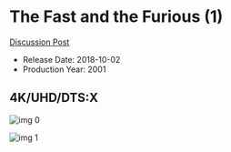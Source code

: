 # The Fast and the Furious (1)

[Discussion Post](https://www.avsforum.com/threads/bass-eq-for-filtered-movies.2995212/post-56881060)

* Release Date: 2018-10-02
* Production Year: 2001

## 4K/UHD/DTS:X

![img 0](https://i.imgur.com/GqgseqE.jpg)

![img 1](https://i.imgur.com/hRUXZJJ.png)

